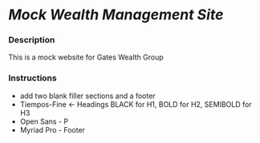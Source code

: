 # _Mock Wealth Management Site_ 

### Description
This is a mock website for Gates Wealth Group

### Instructions
- add two blank filler sections and a footer
- Tiempos-Fine <- Headings BLACK for H1, BOLD for H2, SEMIBOLD for H3
- Open Sans - P
- Myriad Pro - Footer